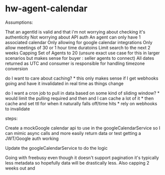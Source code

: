 # hw-agent-calendar


Assumptions:

That an agentId is valid and that i'm not worrying about checking it's authenticity
Not worrying about API auth
An agent can only have 1 associated calendar
Only allowing for google calendar integrations
Only allow meetings of 30 or 1 hour time duratoins
Limit search to the next 2 weeks
Capping Set of Agents to 20 (unsure exact use case for this in larger scenarios but makes sense for buyer : seller agents to connect)
All dates returned as UTC and consumer is responsible for handling timezone conversion


do I want to care about caching?
    * this only makes sense if I get webhooks going
      and have it invalidated in real time as things change

do I want a cron job to pull in data based on some kind of sliding window?
    * would limit the pulling required and then and I can cache a lot of it
    * then cache and set ttl for when it naturally falls off/time hits
    * rely on webhooks to invalidate


steps:

Create a mockGoogle calendar api to use in the googleCalendarService so
I can mimic async calls and more easily return data or test getting a JWT/Google auth working

Update the googleCalendarService to do the logic


Going with freebusy even though it doesn't support pagination it's typically less metadata
so hopefully data will be drastically less. Also capping 2 weeks out and